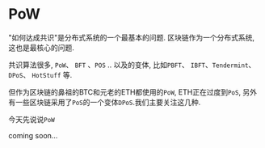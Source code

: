# PoW




"如何达成共识"是分布式系统的一个最基本的问题. 区块链作为一个分布式系统, 这也是最核心的问题.

共识算法很多, `PoW`、 `BFT` 、`POS` .. 以及的变体, 比如`PBFT`、 `IBFT`、`Tendermint`、`DPoS`、 `HotStuff` 等.

但作为区块链的鼻祖的BTC和元老的ETH都使用的`PoW`, ETH正在过度到`PoS`, 另外有一些区块链采用了`PoS`的一个变体`DPoS`.我们主要关注这几种.

今天先说说`PoW`

<!--more-->

coming soon...


